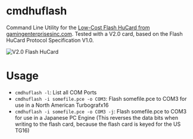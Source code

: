 # cmdhuflash
Command Line Utility for the [Low-Cost Flash HuCard from gamingenterprisesinc.com](http://www.gamingenterprisesinc.com/Flash_HuCard/). Tested with a V2.0 card, based on the Flash HuCard Protocol Specification V1.0.

![V2.0 Flash HuCard](https://github.com/MenhirMike/cmdhuflash/assets/22442377/7f9f2605-2a48-44a8-9e25-3903e66a3c9b)

# Usage

* `cmdhuflash -l`: List all COM Ports
* `cmdhuflash -i somefile.pce -o COM3`: Flash somefile.pce to COM3 for use in a North American Turbografx16
* `cmdhuflash -i somefile.pce -o COM3 -j`: Flash somefile.pce to COM3 for use in a Japanese PC Engine (This reverses the data bits when writing to the flash card, because the flash card is keyed for the US TG16)
